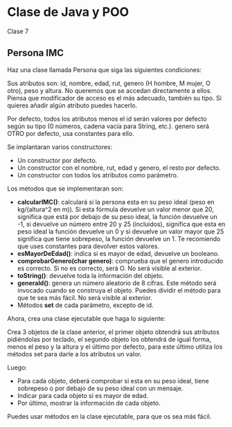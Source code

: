 # Clase de Java y POO 
Clase 7

## Persona IMC

Haz una clase llamada Persona que siga las siguientes condiciones:

Sus atributos son: id, nombre, edad, rut, genero (H hombre, M mujer, O otro), 
peso y altura. No queremos que se accedan directamente a ellos. 
Piensa que modificador de acceso es el más adecuado, también su tipo. 
Si quieres añadir algún atributo puedes hacerlo.

Por defecto, todos los atributos menos el id serán valores por 
defecto según su tipo (0 números, cadena vacía para String, etc.). 
genero será OTRO por defecto, usa constantes para ello.

Se implantaran varios constructores:

- Un constructor por defecto.
- Un constructor con el nombre, rut, edad y genero, el resto por defecto.
- Un constructor con todos los atributos como parámetro.

Los métodos que se implementaran son:

- **calcularIMC()**: calculará si la persona esta en su peso ideal (peso en kg/(altura^2 en m)). 
Si esta fórmula devuelve un valor menor que 20, significa que está por debajo de su peso ideal,
la función devuelve un -1, si devuelve un número entre 20 y 25 (incluidos), 
significa que esta en peso ideal la función devuelve un 0 y si devuelve un valor mayor 
que 25 significa que tiene sobrepeso, la función devuelve un 1. 
Te recomiendo que uses constantes para devolver estos valores.
- **esMayorDeEdad()**: indica si es mayor de edad, devuelve un booleano.
- **comprobarGenero(char genero)**: comprueba que el genero introducido es correcto. 
Si no es correcto, será O. No será visible al exterior.
- **toString()**: devuelve toda la información del objeto.
- **generaId()**: genera un número aleatorio de 8 cifras. 
Este método será invocado cuando se construya el objeto. Puedes dividir el método 
para que te sea más fácil. No será visible al exterior.
- Métodos **set** de cada parámetro, excepto de id.

Ahora, crea una clase ejecutable que haga lo siguiente:

Crea 3 objetos de la clase anterior, el primer objeto obtendrá sus atributos pidiéndolas 
por teclado, el segundo objeto los obtendrá de igual forma, 
menos el peso y la altura y el último por defecto, 
para este último utiliza los métodos set para darle a los atributos un valor.

Luego:

- Para cada objeto, deberá comprobar si esta en su peso ideal, tiene sobrepeso o por debajo de su peso ideal con un mensaje.
- Indicar para cada objeto si es mayor de edad.
- Por último, mostrar la información de cada objeto.

Puedes usar métodos en la clase ejecutable, para que os sea más fácil.